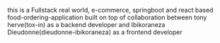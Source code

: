 this is a Fullstack real world, e-commerce, springboot and react based food-ordering-application built on top of collaboration between tony herve(tox-in) as a backend developer and Ibikoraneza Dieudonne(dieudonne-ibikoraneza) as a frontend developer
